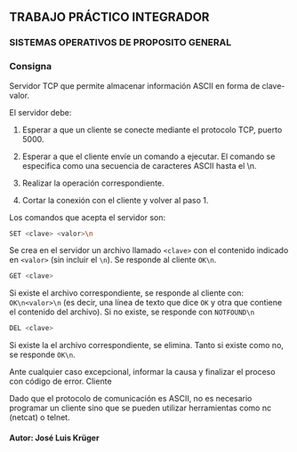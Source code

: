 ## TRABAJO PRÁCTICO INTEGRADOR

### SISTEMAS OPERATIVOS DE PROPOSITO GENERAL

### Consigna
Servidor TCP que permite almacenar información ASCII en forma de clave-valor.

El servidor debe:

1. Esperar a que un cliente se conecte mediante el protocolo TCP, puerto 5000.

2. Esperar a que el cliente envíe un comando a ejecutar. El comando se especifica como una secuencia de caracteres ASCII hasta el \n.

3. Realizar la operación correspondiente.

4. Cortar la conexión con el cliente y volver al paso 1.

Los comandos que acepta el servidor son:

``` bash
SET <clave> <valor>\n
```
Se crea en el servidor un archivo llamado `<clave>` con el contenido indicado en `<valor>` (sin incluir el `\n`).
        Se responde al cliente `OK\n`.
```bash
GET <clave>
```
Si existe el archivo correspondiente, se responde al cliente con: `OK\n<valor>\n` (es decir, una línea de texto que dice `OK` y otra que contiene el contenido del archivo). Si no existe, se responde con `NOTFOUND\n`
``` bash
DEL <clave>
```
Si existe la el archivo correspondiente, se elimina. Tanto si existe como no, se responde `OK\n`.

Ante cualquier caso excepcional, informar la causa y finalizar el proceso con código de error.
Cliente

Dado que el protocolo de comunicación es ASCII, no es necesario programar un cliente sino que se pueden utilizar herramientas como nc (netcat) o telnet.


#### Autor: José Luis Krüger